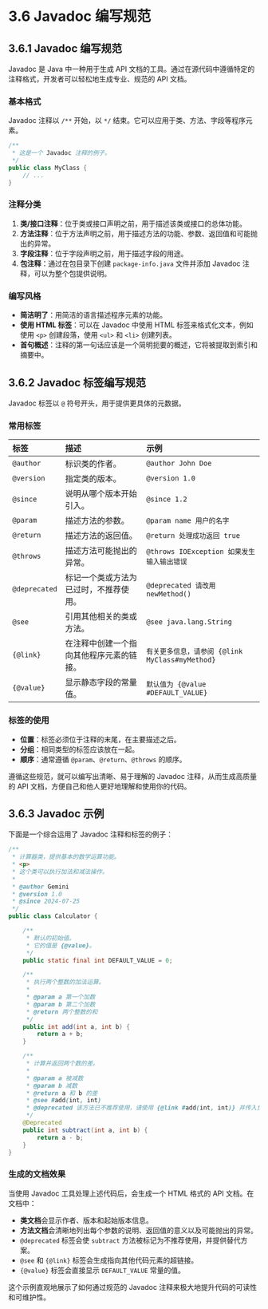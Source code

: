 # 3.6 Javadoc 编写规范

## 3.6.1 Javadoc 编写规范

Javadoc 是 Java 中一种用于生成 API 文档的工具。通过在源代码中遵循特定的注释格式，开发者可以轻松地生成专业、规范的 API 文档。

### 基本格式

Javadoc 注释以 `/**` 开始，以 `*/` 结束。它可以应用于类、方法、字段等程序元素。

```java
/**
 * 这是一个 Javadoc 注释的例子。
 */
public class MyClass {
    // ...
}
```

### 注释分类

1.  **类/接口注释**：位于类或接口声明之前，用于描述该类或接口的总体功能。
2.  **方法注释**：位于方法声明之前，用于描述方法的功能、参数、返回值和可能抛出的异常。
3.  **字段注释**：位于字段声明之前，用于描述字段的用途。
4.  **包注释**：通过在包目录下创建 `package-info.java` 文件并添加 Javadoc 注释，可以为整个包提供说明。

### 编写风格

- **简洁明了**：用简洁的语言描述程序元素的功能。
- **使用 HTML 标签**：可以在 Javadoc 中使用 HTML 标签来格式化文本，例如使用 `<p>` 创建段落，使用 `<ul>` 和 `<li>` 创建列表。
- **首句概述**：注释的第一句话应该是一个简明扼要的概述，它将被提取到索引和摘要中。

## 3.6.2 Javadoc 标签编写规范

Javadoc 标签以 `@` 符号开头，用于提供更具体的元数据。

### 常用标签

| 标签          | 描述                                     | 示例                                            |
| :------------ | :--------------------------------------- | :---------------------------------------------- |
| `@author`     | 标识类的作者。                           | `@author John Doe`                              |
| `@version`    | 指定类的版本。                           | `@version 1.0`                                  |
| `@since`      | 说明从哪个版本开始引入。                 | `@since 1.2`                                    |
| `@param`      | 描述方法的参数。                         | `@param name 用户的名字`                        |
| `@return`     | 描述方法的返回值。                       | `@return 处理成功返回 true`                     |
| `@throws`     | 描述方法可能抛出的异常。                 | `@throws IOException 如果发生输入输出错误`      |
| `@deprecated` | 标记一个类或方法为已过时，不推荐使用。   | `@deprecated 请改用 newMethod()`                |
| `@see`        | 引用其他相关的类或方法。                 | `@see java.lang.String`                         |
| `{@link}`     | 在注释中创建一个指向其他程序元素的链接。 | `有关更多信息，请参阅 {@link MyClass#myMethod}` |
| `{@value}`    | 显示静态字段的常量值。                   | `默认值为 {@value #DEFAULT_VALUE}`              |

### 标签的使用

- **位置**：标签必须位于注释的末尾，在主要描述之后。
- **分组**：相同类型的标签应该放在一起。
- **顺序**：通常遵循 `@param`、`@return`、`@throws` 的顺序。

遵循这些规范，就可以编写出清晰、易于理解的 Javadoc 注释，从而生成高质量的 API 文档，方便自己和他人更好地理解和使用你的代码。

## 3.6.3 Javadoc 示例

下面是一个综合运用了 Javadoc 注释和标签的例子：

```java {1-9,12-15,18-24,29-37}
/**
 * 计算器类，提供基本的数学运算功能。
 * <p>
 * 这个类可以执行加法和减法操作。
 *
 * @author Gemini
 * @version 1.0
 * @since 2024-07-25
 */
public class Calculator {

    /**
     * 默认的初始值。
     * 它的值是 {@value}。
     */
    public static final int DEFAULT_VALUE = 0;

    /**
     * 执行两个整数的加法运算。
     *
     * @param a 第一个加数
     * @param b 第二个加数
     * @return 两个整数的和
     */
    public int add(int a, int b) {
        return a + b;
    }

    /**
     * 计算并返回两个数的差。
     *
     * @param a 被减数
     * @param b 减数
     * @return a 和 b 的差
     * @see #add(int, int)
     * @deprecated 该方法已不推荐使用，请使用 {@link #add(int, int)} 并传入负数代替。
     */
    @Deprecated
    public int subtract(int a, int b) {
        return a - b;
    }
}
```

### 生成的文档效果

当使用 Javadoc 工具处理上述代码后，会生成一个 HTML 格式的 API 文档。在文档中：

- **类文档**会显示作者、版本和起始版本信息。
- **方法文档**会清晰地列出每个参数的说明、返回值的意义以及可能抛出的异常。
- `@deprecated` 标签会使 `subtract` 方法被标记为不推荐使用，并提供替代方案。
- `@see` 和 `{@link}` 标签会生成指向其他代码元素的超链接。
- `{@value}` 标签会直接显示 `DEFAULT_VALUE` 常量的值。

这个示例直观地展示了如何通过规范的 Javadoc 注释来极大地提升代码的可读性和可维护性。
